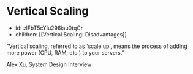 # Vertical Scaling
* id: zlFbT5cYIu296iau0tqCr
* children: [[Vertical Scaling: Disadvantages]]

"Vertical scaling, referred to as 'scale up', means the process of adding more power (CPU, RAM, etc.) to your servers."

Alex Xu, System Design Interview